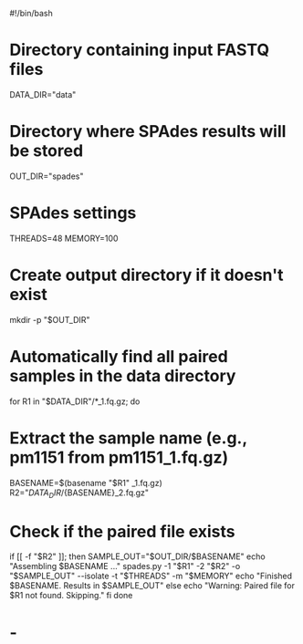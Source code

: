 #!/bin/bash

# Directory containing input FASTQ files
DATA_DIR="data"
# Directory where SPAdes results will be stored
OUT_DIR="spades"
# SPAdes settings
THREADS=48
MEMORY=100

# Create output directory if it doesn't exist
mkdir -p "$OUT_DIR"

# Automatically find all paired samples in the data directory
for R1 in "$DATA_DIR"/*_1.fq.gz; do
  # Extract the sample name (e.g., pm1151 from pm1151_1.fq.gz)
  BASENAME=$(basename "$R1" _1.fq.gz)
  R2="$DATA_DIR/${BASENAME}_2.fq.gz"

  # Check if the paired file exists
  if [[ -f "$R2" ]]; then
    SAMPLE_OUT="$OUT_DIR/$BASENAME"
    echo "Assembling $BASENAME ..."
    spades.py -1 "$R1" -2 "$R2" -o "$SAMPLE_OUT" --isolate -t "$THREADS" -m "$MEMORY"
    echo "Finished $BASENAME. Results in $SAMPLE_OUT"
  else
    echo "Warning: Paired file for $R1 not found. Skipping."
  fi
done
# -
